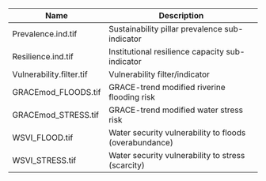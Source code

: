 Name | Description
------------ | -------------
Prevalence.ind.tif | Sustainability pillar prevalence sub-indicator
Resilience.ind.tif | Institutional resilience capacity sub-indicator
Vulnerability.filter.tif | Vulnerability filter/indicator
GRACEmod_FLOODS.tif	 | GRACE-trend modified riverine flooding risk
GRACEmod_STRESS.tif | GRACE-trend modified water stress risk
WSVI_FLOOD.tif | Water security vulnerability to floods (overabundance)
WSVI_STRESS.tif | Water security vulnerability to stress (scarcity)


